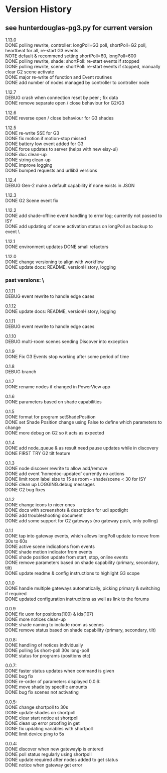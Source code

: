 # Version History

## see hunterdouglas-pg3.py for current version

1.13.0 \
DONE polling rewrite, controller: longPoll=G3 poll, shortPoll=G2 poll, heartbeat for all, re-start G3 events \
NOTE default & recommend setting shortPoll=60, longPoll=600 \
DONE polling rewrite, shade: shortPoll: re-start events if stopped \
DONE polling rewrite, scene: shortPoll: re-start events if stopped, manually clear G2 scene activate \
DONE major re-write of function and Event routines \
DONE add number of nodes managed by controller to controller node

1.12.7 \
DEBUG crash when connection reset by peer ; fix data \
DONE remove separate open / close behaviour for G2/G3

1.12.6 \
DONE reverse open / close behaviour for G3 shades

1.12.5 \
DONE re-write SSE for G3 \
DONE fix motion if motion-stop missed \
DONE battery low event added for G3 \
DONE force updates to server (helps with new eisy-ui) \
DONE doc clean-up \
DONE string clean-up \
DONE improve logging \
DONE bumped requests and urllib3 versions

1.12.4 \
DEBUG Gen-2 make a default capability if none exists in JSON

1.12.3 \
DONE G2 Scene event fix

1.12.2 \
DONE add shade-offline event handling to error log; currently not passed to
ISY \
DONE add updating of scene activation status on longPoll as backup to event \

1.12.1 \
DONE environment updates
DONE small refactors

1.12.0 \
DONE change versioning to align with workflow \
DONE update docs: README, versionHistory, logging

### past versions: \

0.1.11 \
DEBUG event rewrite to handle edge cases

0.1.12 \
DONE update docs: README, versionHistory, logging

0.1.11 \
DEBUG event rewrite to handle edge cases

0.1.10 \
DEBUG multi-room scenes sending Discover into exception

0.1.9 \
DONE Fix G3 Events stop working after some period of time

0.1.8 \
DEBUG branch

0.1.7 \
DONE rename nodes if changed in PowerView app

0.1.6 \
DONE parameters based on shade capabilities

0.1.5 \
DONE format for program setShadePosition \
DONE set Shade Position change using False to define which parameters to
change \
DONE more debug on G2 so it acts as expected

0.1.4 \
DONE add node_queue & as result need pause updates while in discovery \
DONE FIRST TRY G2 tilt feature

0.1.3 \
DONE node discover rewrite to allow add/remove \
DONE add event 'homedoc-updated' currently no actions \
DONE limit room label size to 15 as room - shade/scene < 30 for ISY \
DONE clean up LOGGING.debug messages \
DONE G2 bug fixes

0.1.2 \
DONE change icons to nicer ones \
DONE docs with screenshots & description for udi spotlight \
DONE add troubleshooting document \
DONE add some support for G2 gateways (no gateway push, only polling)

0.1.1 \
DONE tap into gateway events, which allows longPoll update to move from 30s to
60s \
DONE active scene indications from events \
DONE shade motion indicator from events \
DONE shade position update from start, stop, online events \
DONE remove parameters based on shade capability (primary, secondary, tilt) \
DONE update readme & config instructions to highlight G3 scope

0.1.0 \
DONE handle multiple gateways automatically, picking primary & switching if
required \
DONE updated configuration instructions as well as link to the forums

0.0.9 \
DONE fix uom for positions(100) & ids(107) \
DONE more notices clean-up \
DONE shade naming to include room as scenes \
DONE remove status based on shade capability (primary, secondary, tilt)

0.0.8: \
DONE handling of notices individually \
DONE polling 5s short-poll 30s long-poll \
DONE status for programs (positions etc)

0.0.7: \
DONE faster status updates when command is given \
DONE bug fix \
DONE re-order of parameters displayed
0.0.6: \
DONE move shade by specific amounts \
DONE bug fix scenes not activating

0.0.5: \
DONE change shortpoll to 30s \
DONE update shades on shortpoll \
DONE clear start notice at shortpoll \
DONE clean up error proofing in get \
DONE fix updating variables with shortpoll \
DONE limit device ping to 5s

0.0.4: \
DONE discover when new gatewayip is entered \
DONE poll status regularly using shortpoll \
DONE update required after nodes added to get status \
DONE notice when gateway get error
